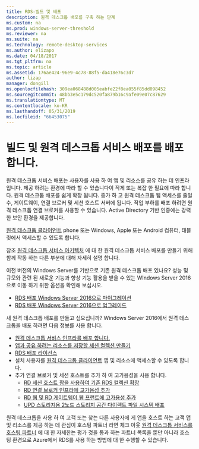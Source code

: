 ```yaml
---
title: RDS-빌드 및 배포
description: 원격 데스크톱 배포를 구축 하는 단계
ms.custom: na
ms.prod: windows-server-threshold
ms.reviewer: na
ms.suite: na
ms.technology: remote-desktop-services
ms.author: elizapo
ms.date: 04/18/2017
ms.tgt_pltfrm: na
ms.topic: article
ms.assetid: 176ae424-96e9-4c78-88f5-da418e76c3d7
author: lizap
manager: dongill
ms.openlocfilehash: 309ea068488d005eabfe22f8ea055f85dd098452
ms.sourcegitcommit: 48bb3e5c179dc520fa879b16c9afe09e07c87629
ms.translationtype: MT
ms.contentlocale: ko-KR
ms.lasthandoff: 05/31/2019
ms.locfileid: "66453075"
---
```

# <a name="build-and-deploy-your-remote-desktop-services-deployment"></a>빌드 및 원격 데스크톱 서비스 배포를 배포 합니다.

원격 데스크톱 서비스 배포는 사용자를 사용 하 여 앱 및 리소스를 공유 하는 데 인프라입니다. 제공 하려는 환경에 따라 할 수 있습니다이 작게 또는 복잡 한 필요에 따라 합니다. 원격 데스크톱 배포를 쉽게 확장 됩니다. 증가 하 고 원격 데스크톱 웹 액세스를 줄일 수, 게이트웨이, 연결 브로커 및 세션 호스트 서버에 됩니다. 작업 부하를 배포 하려면 원격 데스크톱 연결 브로커를 사용할 수 있습니다. Active Directory 기반 인증에는 강력한 보안 환경을 제공합니다. 

[원격 데스크톱 클라이언트](clients/remote-desktop-clients.md) phone 또는 Windows, Apple 또는 Android 컴퓨터, 태블릿에서 액세스할 수 있도록 합니다.

참조 [원격 데스크톱 서비스 아키텍처](desktop-hosting-logical-architecture.md) 에 대 한 원격 데스크톱 서비스 배포를 만들기 위해 함께 작동 하는 다른 부분에 대해 자세히 설명 합니다.

이전 버전의 Windows Server를 기반으로 기존 원격 데스크톱 배포 있나요? 성능 및 규모와 관련 된 새로운 기능과 향상 기능 활용을 받을 수 있는 WIndows Server 2016으로 이동 하기 위한 옵션을 확인해 보십시오.

- [RDS 배포 Windows Server 2016으로 마이그레이션](migrate-rds-role-services.md)
- [RDS 배포 Windows Server 2016으로 업그레이드](upgrade-to-rds-2016.md)

새 원격 데스크톱 배포를 만들고 싶으십니까? Windows Server 2016에서 원격 데스크톱을 배포 하려면 다음 정보를 사용 합니다.

- [원격 데스크톱 서비스 인프라를 배포 합니다.](rds-deploy-infrastructure.md)
- [앱과 공유 하려는 리소스를 저장할 세션 컬렉션 만들기](rds-create-collection.md)
- [RDS 배포 라이선스](rds-client-access-license.md)
- 설치 사용자를 [원격 데스크톱 클라이언트](clients/remote-desktop-clients.md) 앱 및 리소스에 액세스할 수 있도록 합니다. 
- 추가 연결 브로커 및 세션 호스트를 추가 하 여 고가용성을 사용 합니다.
   - [RD 세션 호스트 팜을 사용하여 기존 RDS 컬렉션 확장](rds-scale-rdsh-farm.md)
   - [RD 연결 브로커 인프라에 고가용성 추가](rds-connection-broker-cluster.md)
   - [RD 웹 및 RD 게이트웨이 웹 프런트에 고가용성 추가](rds-rdweb-gateway-ha.md)
   - [UPD 스토리지용 2노드 스토리지 공간 다이렉트 파일 시스템 배포](rds-storage-spaces-direct-deployment.md)


원격 데스크톱을 사용 하 여 고객 또는 찾는 다른 사용자에 게 앱을 호스트 하는 고객 앱 및 리소스를 제공 하는 데 관심이 호스팅 파트너 라면 체크 아웃 [원격 데스크톱 서비스를 호스팅 파트너](rds-hosting-partners.md) 에 대 한 자세한는 평가 것을 통과 하는 파트너 목록을 뿐만 아니라 호스팅 환경으로 Azure에서 RDS를 사용 하는 방법에 대 한 수행할 수 있습니다.
